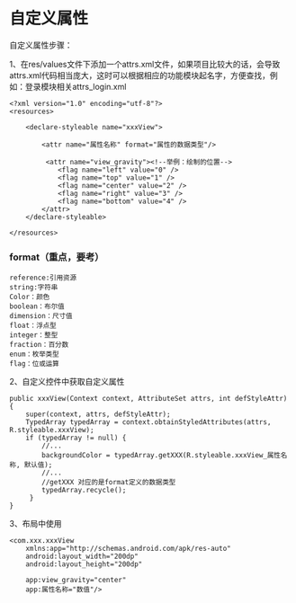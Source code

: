 # 自定义属性


自定义属性步骤：

1、在res/values文件下添加一个attrs.xml文件，如果项目比较大的话，会导致attrs.xml代码相当庞大，这时可以根据相应的功能模块起名字，方便查找，例如：登录模块相关attrs_login.xml

    <?xml version="1.0" encoding="utf-8"?>
    <resources>

	    <declare-styleable name="xxxView">

        	<attr name="属性名称" format="属性的数据类型"/>

			 <attr name="view_gravity"><!--举例：绘制的位置-->
	            <flag name="left" value="0" />
	            <flag name="top" value="1" />
	            <flag name="center" value="2" />
	            <flag name="right" value="3" />
	            <flag name="bottom" value="4" />
        	</attr>
	    </declare-styleable>
    
    </resources>

### format（重点，要考）

	reference:引用资源
	string:字符串
	Color：颜色
	boolean：布尔值
	dimension：尺寸值
	float：浮点型
	integer：整型
	fraction：百分数
	enum：枚举类型
	flag：位或运算

2、自定义控件中获取自定义属性

	public xxxView(Context context, AttributeSet attrs, int defStyleAttr) {
	    super(context, attrs, defStyleAttr);
	    TypedArray typedArray = context.obtainStyledAttributes(attrs, R.styleable.xxxView);
	    if (typedArray != null) {
			//...
	        backgroundColor = typedArray.getXXX(R.styleable.xxxView_属性名称, 默认值);
	        //...
			//getXXX 对应的是format定义的数据类型
	        typedArray.recycle();
	     }
	}

3、布局中使用

	<com.xxx.xxxView
		xmlns:app="http://schemas.android.com/apk/res-auto"
		android:layout_width="200dp"
		android:layout_height="200dp"
	
		app:view_gravity="center"
		app:属性名称="数值"/>
 
